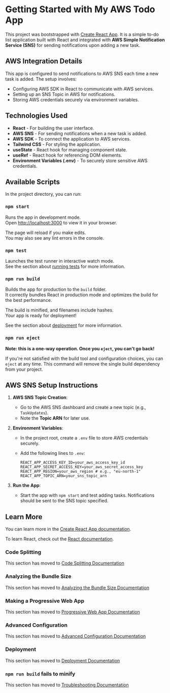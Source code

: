 # Getting Started with My AWS Todo App

This project was bootstrapped with [Create React App](https://github.com/facebook/create-react-app). It is a simple to-do list application built with React and integrated with **AWS Simple Notification Service (SNS)** for sending notifications upon adding a new task.

## AWS Integration Details

This app is configured to send notifications to AWS SNS each time a new task is added. The setup involves:

- Configuring AWS SDK in React to communicate with AWS services.
- Setting up an SNS Topic in AWS for notifications.
- Storing AWS credentials securely via environment variables.

## Technologies Used

- **React** - For building the user interface.
- **AWS SNS** - For sending notifications when a new task is added.
- **AWS SDK** - To connect the application to AWS services.
- **Tailwind CSS** - For styling the application.
- **useState** - React hook for managing component state.
- **useRef** - React hook for referencing DOM elements.
- **Environment Variables (.env)** - To securely store sensitive AWS credentials.

## Available Scripts

In the project directory, you can run:

### `npm start`

Runs the app in development mode.  
Open [http://localhost:3000](http://localhost:3000) to view it in your browser.

The page will reload if you make edits.  
You may also see any lint errors in the console.

### `npm test`

Launches the test runner in interactive watch mode.  
See the section about [running tests](https://facebook.github.io/create-react-app/docs/running-tests) for more information.

### `npm run build`

Builds the app for production to the `build` folder.  
It correctly bundles React in production mode and optimizes the build for the best performance.

The build is minified, and filenames include hashes.  
Your app is ready for deployment!

See the section about [deployment](https://facebook.github.io/create-react-app/docs/deployment) for more information.

### `npm run eject`

**Note: this is a one-way operation. Once you `eject`, you can't go back!**

If you're not satisfied with the build tool and configuration choices, you can `eject` at any time. This command will remove the single build dependency from your project.

## AWS SNS Setup Instructions

1. **AWS SNS Topic Creation**:
   - Go to the AWS SNS dashboard and create a new topic (e.g., `TaskUpdates`).
   - Note the **Topic ARN** for later use.

2. **Environment Variables**:
   - In the project root, create a `.env` file to store AWS credentials securely.
   - Add the following lines to `.env`:

     ```plaintext
     REACT_APP_ACCESS_KEY_ID=your_aws_access_key_id
     REACT_APP_SECRET_ACCESS_KEY=your_aws_secret_access_key
     REACT_APP_REGION=your_aws_region # e.g., "eu-north-1"
     REACT_APP_TOPIC_ARN=your_sns_topic_arn
     ```

3. **Run the App**:
   - Start the app with `npm start` and test adding tasks. Notifications should be sent to the SNS topic specified.

## Learn More

You can learn more in the [Create React App documentation](https://facebook.github.io/create-react-app/docs/getting-started).

To learn React, check out the [React documentation](https://reactjs.org/).

### Code Splitting

This section has moved to [Code Splitting Documentation](https://facebook.github.io/create-react-app/docs/code-splitting)

### Analyzing the Bundle Size

This section has moved to [Analyzing the Bundle Size Documentation](https://facebook.github.io/create-react-app/docs/analyzing-the-bundle-size)

### Making a Progressive Web App

This section has moved to [Progressive Web App Documentation](https://facebook.github.io/create-react-app/docs/making-a-progressive-web-app)

### Advanced Configuration

This section has moved to [Advanced Configuration Documentation](https://facebook.github.io/create-react-app/docs/advanced-configuration)

### Deployment

This section has moved to [Deployment Documentation](https://facebook.github.io/create-react-app/docs/deployment)

### `npm run build` fails to minify

This section has moved to [Troubleshooting Documentation](https://facebook.github.io/create-react-app/docs/troubleshooting#npm-run-build-fails-to-minify)

